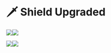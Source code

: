 # 🗡 Shield Upgraded

![](../../.gitbook/assets/48.png)![](../../.gitbook/assets/42.png)

![](../../.gitbook/assets/37.png)![](../../.gitbook/assets/4.png)
